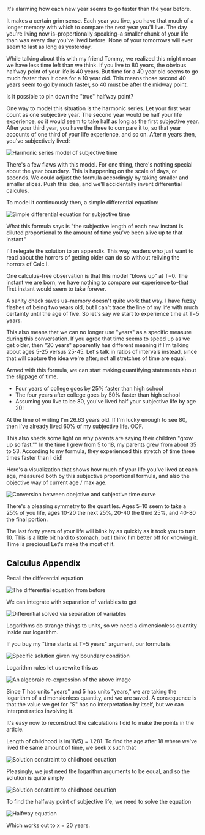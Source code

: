 It's alarming how each new year seems to go faster than the year before.

It makes a certain grim sense. Each year you live, you have that much of a longer memory with which to compare the next year you'll live. The day you're living now is–proportionally speaking–a smaller chunk of your life than was every day you've lived before. None of your tomorrows will ever seem to last as long as yesterday.

While talking about this with my friend Tommy, we realized this might mean we have less time left than we think. If you live to 80 years, the obvious halfway point of your life is 40 years. But time for a 40 year old seems to go much faster than it does for a 10 year old. This means those second 40 years seem to go by much faster, so 40 must be after the midway point.

Is it possible to pin down the "true" halfway point?

One way to model this situation is the harmonic series. Let your first year count as one subjective year. The second year would be half your life experience, so it would seem to take half as long as the first subjective year. After your third year, you have the three to compare it to, so that year accounts of one third of your life experience, and so on. After n years then, you've subjectively lived:

![Harmonic series model of subjective time]({IMG_ROOT}/subjective-time/harmonic-series.png)

There's a few flaws with this model.  For one thing, there's nothing special about the year boundary.  This is happening on the scale of days, or seconds.  We could adjust the formula accordingly by taking smaller and smaller slices.  Push this idea, and we'll accidentally invent differential calculus.

To model it continuously then, a simple differential equation:

![Simple differential equation for subjective time]({IMG_ROOT}/subjective-time/diff-eq.png)

What this formula says is "the subjective length of each new instant is diluted proportional to the amount of time you've been alive up to that instant"

I'll relegate the solution to an appendix.  This way readers who just want to read about the horrors of getting older can do so without reliving the horrors of Calc I.

One calculus-free observation is that this model "blows up" at T=0. The instant we are born, we have nothing to compare our experience to–that first instant would seem to take forever.

A sanity check saves us–memory doesn't quite work that way.  I have fuzzy flashes of being two years old, but I can't trace the line of my life with much certainty until the age of five.  So let's say we start to experience time at T=5 years.

This also means that we can no longer use "years" as a specific measure during this conversation.  If you agree that time seems to speed up as we get older, then  "20 years" apparently has different meaning if I'm talking about ages 5-25 versus 25-45. Let's talk in ratios of intervals instead, since that will capture the idea we're after; not all stretches of time are equal.

Armed with this formula, we can start making quantifying statements about the slippage of time.

* Four years of college goes by 25% faster than high school</li>
* The four years after college goes by 50% faster than high school
* Assuming you live to be 80, you've lived half your subjective life by age 20!

At the time of writing I'm 26.63 years old.  If I'm lucky enough to see 80, then I've already lived 60% of my subjective life. OOF.

This also sheds some light on why parents are saying their children "grow up so fast.""  In the time I grew from 5 to 18, my parents grew from about 35 to 53. According to my formula, they experienced this stretch of time three times faster than I did!

Here's a visualization that shows how much of your life you've lived at each age, measured both by this subjective proportional formula, and also the objective way of current age / max age.

![Conversion between obejctive and subjective time curve]({IMG_ROOT}/subjective-time/line-chart.png)

There's a pleasing symmetry to the quartiles.  Ages 5-10 seem to take a 25% of you life, ages 10-20 the next 25%, 20-40 the third 25%, and 40-80 the final portion.

The last forty years of your life will blink by as quickly as it took you to turn 10.  This is a little bit hard to stomach, but I think I'm better off for knowing it. Time is precious! Let's make the most of it.

## Calculus Appendix

Recall the differential equation

![The differential equation from before]({IMG_ROOT}/subjective-time/diff-eq.png)

We can integrate with separation of variables to get

![Differential solved via separation of variables]({IMG_ROOT}/subjective-time/antiderivative.png)

Logarithms do strange things to units, so we need a dimensionless quantity inside our logarithm.

If you buy my "time starts at T=5 years" argument, our formula is

![Specific solution given my boundary condition]({IMG_ROOT}/subjective-time/definite-integral.png)

Logarithm rules let us rewrite this as

![An algebraic re-expression of the above image]({IMG_ROOT}/subjective-time/solution.png)

Since T has units "years" and 5 has units "years," we are taking the logarithm of a dimensionless quantity, and we are saved.  A consequence is that the value we get for "S" has no interpretation by itself, but we can interpret ratios involving it.

It's easy now to reconstruct the calculations I did to make the points in the article.

Length of childhood is ln(18/5) = 1.281.  To find the age after 18 where we've lived the same amount of time, we seek x such that

![Solution constraint to childhood equation]({IMG_ROOT}/subjective-time/childhood-equation.png)

Pleasingly, we just need the logarithm arguments to be equal, and so the solution is quite simply

![Solution constraint to childhood equation]({IMG_ROOT}/subjective-time/childhood-solution.png)

To find the halfway point of subjective life, we need to solve the equation

![Halfway equation]({IMG_ROOT}/subjective-time/halfway-equation.png)

Which works out to x = 20 years.

